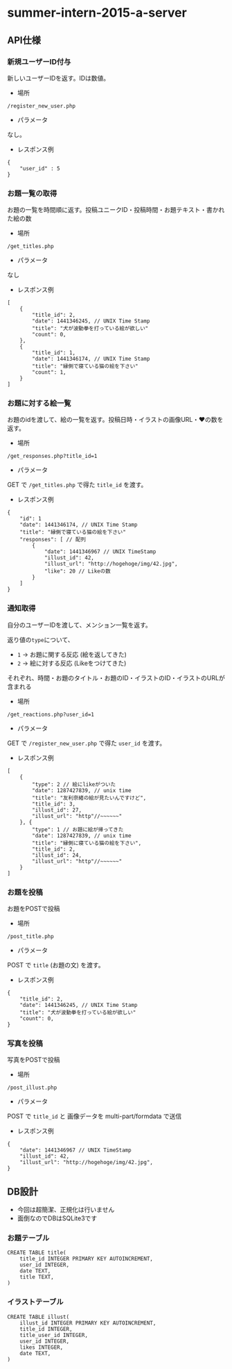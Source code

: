 # summer-intern-2015-a-server

## API仕様

### 新規ユーザーID付与

新しいユーザーIDを返す。IDは数値。

* 場所

`/register_new_user.php`

* パラメータ

なし。

* レスポンス例

```
{
    "user_id" : 5
}
```

### お題一覧の取得

お題の一覧を時間順に返す。投稿ユニークID・投稿時間・お題テキスト・書かれた絵の数

* 場所

`/get_titles.php`

* パラメータ

なし

* レスポンス例

```
[
    {
        "title_id": 2,
        "date": 1441346245, // UNIX Time Stamp
        "title": "犬が波動拳を打っている絵が欲しい"
        "count": 0,
    },
    {
        "title_id": 1,
        "date": 1441346174, // UNIX Time Stamp
        "title": "縁側で寝ている猫の絵を下さい"
        "count": 1,
    }
]
```

### お題に対する絵一覧

お題のidを渡して、絵の一覧を返す。投稿日時・イラストの画像URL・♥の数を返す。

* 場所

`/get_responses.php?title_id=1`

* パラメータ

GET で `/get_titles.php` で得た `title_id` を渡す。

* レスポンス例

```
{
    "id": 1
    "date": 1441346174, // UNIX Time Stamp
    "title": "縁側で寝ている猫の絵を下さい"
    "responses": [ // 配列
        {
            "date": 1441346967 // UNIX TimeStamp
            "illust_id": 42,
            "illust_url": "http://hogehoge/img/42.jpg",
            "like": 20 // Likeの数
        }
    ]
}
```

### 通知取得

自分のユーザーIDを渡して、メンション一覧を返す。

返り値の`type`について、
 * `1` -> お題に関する反応 (絵を返してきた)
 * `2` -> 絵に対する反応 (Likeをつけてきた)

それぞれ、時間・お題のタイトル・お題のID・イラストのID・イラストのURLが含まれる

* 場所

`/get_reactions.php?user_id=1`

* パラメータ

GET で `/register_new_user.php` で得た `user_id` を渡す。

* レスポンス例

```
[
    {
        "type": 2 // 絵にlikeがついた
        "date": 1287427839, // unix time
        "title": "友利奈緒の絵が見たいんですけど",
        "title_id": 3,
        "illust_id": 27,
        "illust_url": "http"//~~~~~~"
    }, {
        "type": 1 // お題に絵が帰ってきた
        "date": 1287427839, // unix time
        "title": "縁側に寝ている猫の絵を下さい",
        "title_id": 2,
        "illust_id": 24,
        "illust_url": "http"//~~~~~~"
    }
]
```

### お題を投稿

お題をPOSTで投稿

* 場所

`/post_title.php`

* パラメータ

POST で `title` (お題の文) を渡す。

* レスポンス例

```
{
    "title_id": 2,
    "date": 1441346245, // UNIX Time Stamp
    "title": "犬が波動拳を打っている絵が欲しい"
    "count": 0,
}
```

### 写真を投稿

写真をPOSTで投稿

* 場所

`/post_illust.php`

* パラメータ

POST で `title_id` と 画像データを multi-part/formdata で送信

* レスポンス例

```
{
    "date": 1441346967 // UNIX TimeStamp
    "illust_id": 42,
    "illust_url": "http://hogehoge/img/42.jpg",
}
```

## DB設計

* 今回は超簡潔、正規化は行いません
* 面倒なのでDBはSQLite3です

### お題テーブル

```
CREATE TABLE title(
    title_id INTEGER PRIMARY KEY AUTOINCREMENT,
    user_id INTEGER,
    date TEXT,
    title TEXT,
)
```

### イラストテーブル

```
CREATE TABLE illust(
    illust_id INTEGER PRIMARY KEY AUTOINCREMENT,
    title_id INTEGER,
    title_user_id INTEGER,
    user_id INTEGER,
    likes INTEGER,
    date TEXT,
)
```
